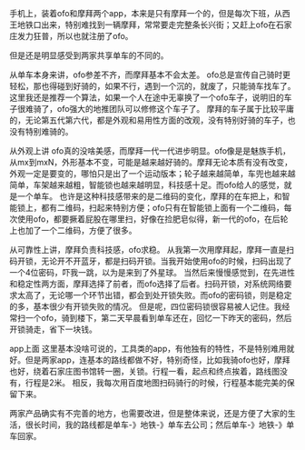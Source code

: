 手机上，装着ofo和摩拜两个app，本来是只有摩拜一个的，但是每次下班，从西王地铁口出来，特别难找到一辆摩拜，常常要走完整条长兴街；又赶上ofo在石家庄发力狂普，所以也就注册了ofo。

但是还是明显感受到两家共享单车的不同的。

从单车本身来讲，ofo参差不齐，而摩拜基本不会太差。
       ofo总是宣传自己骑时更轻松，那也得碰到好骑的，如果不行，遇到一个沉的，就废了，只能骑车找车了。这里我还是推荐一个算法，如果一个人在途中无辜换了一个ofo车子，说明旧的车子很难骑了，ofo强大的地推团队可以修修这个车子了。
       摩拜的车子属于比较平庸的，无论第五代第六代，都是外观和易用性方面的改观，没有特别好骑的车子，也没有特别难骑的。

从外观上讲
      ofo真的没啥美感，而摩拜一代一代进步明显。ofo像是是魅族手机，从mx到mxN，外形基本不变，可能是越来越好骑的。摩拜无论本质有没有改变，外观一定是要变的，哪怕只是出了一个运动版本；轮子越来越简单，车兜也越来越简单，车架越来越粗，智能锁也越来越明显，科技感十足。而ofo给人的感觉，就是一个单车。
      也许是这种科技感带来的是二维码的变化，摩拜的在车把上，和智能锁上，都有二维码，扫起来特别方便；ofo只有在智能锁上面有一个二维码，每次使用ofo，都要撅着屁股在哪里扫，好像在捡肥皂似得，新一代的ofo，在后轮上也加了一个二维码，方便了很多。

从可靠性上讲，摩拜负责科技感，ofo求稳。
      从我第一次用摩拜起，摩拜一直是扫码开锁，无论开不开蓝牙，都是扫码开锁。当我开始使用ofo的时候，扫码出现了一个4位密码，吓我一跳，以为是来到了外星球。
       当然后来慢慢感觉到，在先进性和稳定性两方面，摩拜选择了前者，而ofo选择了后者。扫码开锁，对系统网络要求太高了，无论哪一个环节出错，都会到处开锁失败。而ofo的密码锁，则是稳定的多，基本很少有开锁失败的情况。
        但是呢，四位密码锁很容易被人记住。我经常扫一个ofo，骑到楼下，第二天早晨看到单车还在，回忆一下昨天的密码，然后开锁骑走，省下一块钱。

app上面
      这里基本没啥可说的，工具类的app，有他独有的特性，不是特别难用就好。但是两家app，连基本的路线都做不好，特别奇怪，比如我骑ofo也好，摩拜也好，绕着石家庄图书馆转一圈，关锁。行程一看，起点和终点挨着，路线图没有，行程是2米。
       相反，我每次用百度地图扫码骑行的时候，行程基本能完美的保留下来。

两家产品确实有不完善的地方，也需要改进，但是整体来说，还是方便了大家的生活，很长时间，我的路线都是单车-》地铁-》单车去公司；然后单车-》地铁-》单车回家。 

     
